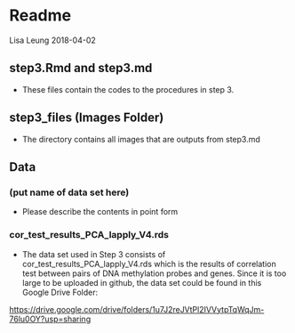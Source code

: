Readme
================
Lisa Leung
2018-04-02

step3.Rmd and step3.md
--------------

- These files contain the codes to the procedures in step 3.

step3_files (Images Folder)
--------------

- The directory contains all images that are outputs from step3.md

Data
--------------

### (put name of data set here)

- Please describe the contents in point form

### cor_test_results_PCA_lapply_V4.rds

- The data set used in Step 3 consists of cor_test_results_PCA_lapply_V4.rds which is the results of correlation test between pairs of DNA methylation probes and genes. Since it is too large to be uploaded in github, the data set could be found in this Google Drive Folder:

https://drive.google.com/drive/folders/1u7J2reJVtPl2IVVytpTqWqJm-76lu0OY?usp=sharing

